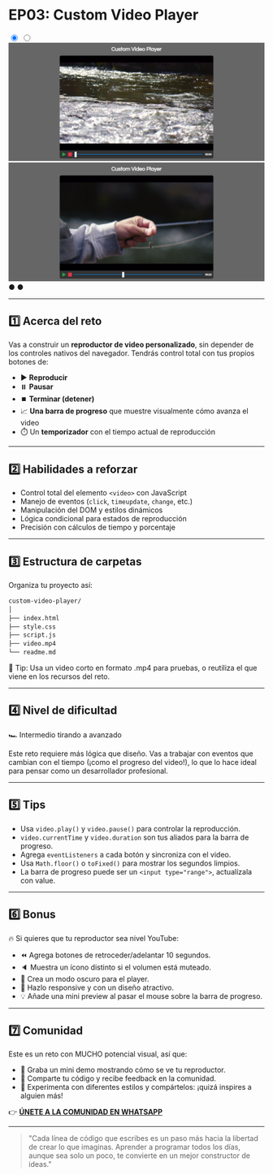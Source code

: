 # EP03: Custom Video Player

<link rel="stylesheet" href="/css/style.css">

<div class="carousel-container">

  <input type="radio" name="carousel" id="slide1" checked>
  <input type="radio" name="carousel" id="slide2">

  <div class="carousel-slide">
    <img src="images/project03/01.png" alt="Imagen 1">
    <img src="images/project03/02.png" alt="Imagen 2">
  </div>

  <div class="carousel-nav">
    <label for="slide1">●</label>
    <label for="slide2">●</label>
  </div>
</div>

---


## 1️⃣ Acerca del reto

Vas a construir un **reproductor de video personalizado**, sin depender de los controles nativos del navegador. Tendrás control total con tus propios botones de:

- ▶️ **Reproducir**
- ⏸️ **Pausar**
- ⏹️ **Terminar (detener)**
- 📈 **Una barra de progreso** que muestre visualmente cómo avanza el video
- ⏱️ Un **temporizador** con el tiempo actual de reproducción

---

## 2️⃣ Habilidades a reforzar

- Control total del elemento `<video>` con JavaScript
- Manejo de eventos (`click`, `timeupdate`, `change`, etc.)
- Manipulación del DOM y estilos dinámicos
- Lógica condicional para estados de reproducción
- Precisión con cálculos de tiempo y porcentaje

---

## 3️⃣ Estructura de carpetas

Organiza tu proyecto así:

```md
custom-video-player/
│
├── index.html
├── style.css
├── script.js
├── video.mp4
└── readme.md
```

📝 Tip: Usa un video corto en formato .mp4 para pruebas, o reutiliza el que viene en los recursos del reto.

---

## 4️⃣ Nivel de dificultad

🏎️ Intermedio tirando a avanzado

Este reto requiere más lógica que diseño. Vas a trabajar con eventos que cambian con el tiempo (¡como el progreso del video!), lo que lo hace ideal para pensar como un desarrollador profesional.

---

## 5️⃣ Tips

- Usa `video.play()` y `video.pause()` para controlar la reproducción.
- `video.currentTime` y `video.duration` son tus aliados para la barra de progreso.
- Agrega `eventListeners` a cada botón y sincroniza con el video.
- Usa `Math.floor()` o `toFixed()` para mostrar los segundos limpios.
- La barra de progreso puede ser un `<input type="range">`, actualízala con value.

---

## 6️⃣ Bonus

🔥 Si quieres que tu reproductor sea nivel YouTube:

- ⏪ Agrega botones de retroceder/adelantar 10 segundos.
- 🔈 Muestra un ícono distinto si el volumen está muteado.
- 🌙 Crea un modo oscuro para el player.
- 📱 Hazlo responsive y con un diseño atractivo.
- 💡 Añade una mini preview al pasar el mouse sobre la barra de progreso.

---

## 7️⃣ Comunidad

Este es un reto con MUCHO potencial visual, así que:

- 🎥 Graba un mini demo mostrando cómo se ve tu reproductor.
- 🧠 Comparte tu código y recibe feedback en la comunidad.
- 🎨 Experimenta con diferentes estilos y compártelos: ¡quizá inspires a alguien más!

👉 **[ÚNETE A LA COMUNIDAD EN WHATSAPP](https://chat.whatsapp.com/CldsuiaJ52t3NvDg47zaWP)**

---

> "Cada línea de código que escribes es un paso más hacia la libertad de crear lo que imaginas.
Aprender a programar todos los días, aunque sea solo un poco, te convierte en un mejor constructor de ideas."